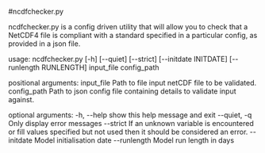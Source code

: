 #ncdfchecker.py

ncdfchecker.py is a config driven utility that will allow you to check that a
NetCDF4 file is compliant with a standard specified in a particular config, as
provided in a json file.

usage: ncdfchecker.py [-h] [--quiet] [--strict] [--initdate INITDATE] [--runlength RUNLENGTH] input_file config_path

positional arguments:
  input_file   Path to file input netCDF file to be validated.
  config_path  Path to json config file containing details to validate input
               against.

optional arguments:
  -h, --help   show this help message and exit
  --quiet, -q  Only display error messages
  --strict     If an unknown variable is encountered or fill values specified
               but not used then it should be considered an error.
  --initdate   Model initialisation date
  --runlength  Model run length in days

